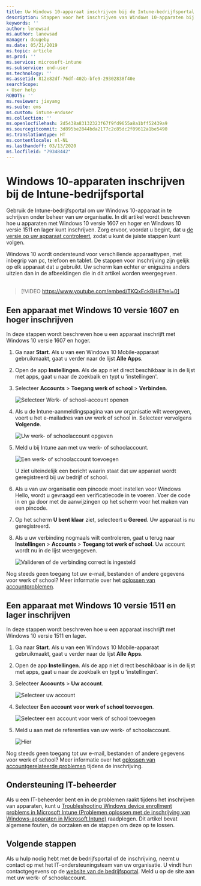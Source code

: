```yaml
---
title: Uw Windows 10-apparaat inschrijven bij de Intune-bedrijfsportal | Microsoft Docs
description: Stappen voor het inschrijven van Windows 10-apparaten bij de Intune-bedrijfsportal
keywords: ''
author: lenewsad
ms.author: lanewsad
manager: dougeby
ms.date: 05/21/2019
ms.topic: article
ms.prod: ''
ms.service: microsoft-intune
ms.subservice: end-user
ms.technology: ''
ms.assetid: 812e82df-76df-402b-bfe9-29302838f40e
searchScope:
- User help
ROBOTS: ''
ms.reviewer: jieyang
ms.suite: ems
ms.custom: intune-enduser
ms.collection: ''
ms.openlocfilehash: 2d5438a83132323f67f9fd9655a8a1bff52439a9
ms.sourcegitcommit: 3d895be2844bda2177c2c85dc2f09612a1be5490
ms.translationtype: HT
ms.contentlocale: nl-NL
ms.lasthandoff: 03/13/2020
ms.locfileid: "79348442"
---
```

# <a name="enroll-windows-10-devices-with-intune-company-portal"></a>Windows 10-apparaten inschrijven bij de Intune-bedrijfsportal

Gebruik de Intune-bedrijfsportal om uw Windows 10-apparaat in te schrijven onder beheer van uw organisatie. In dit artikel wordt beschreven hoe u apparaten met Windows 10 versie 1607 en hoger en Windows 10 versie 1511 en lager kunt inschrijven. Zorg ervoor, voordat u begint, dat u [ de versie op uw apparaat controleert](windows-enrollment-company-portal.md#find-windows-10-version-number), zodat u kunt de juiste stappen kunt volgen.  

Windows 10 wordt ondersteund voor verschillende apparaattypen, met inbegrip van pc, telefoon en tablet. De stappen voor inschrijving zijn gelijk op elk apparaat dat u gebruikt. Uw scherm kan echter er enigszins anders uitzien dan in de afbeeldingen die in dit artikel worden weergegeven.  
</br>
> [!VIDEO https://www.youtube.com/embed/TKQxEckBHiE?rel=0]

## <a name="enroll-windows-10-version-1607-and-later-device"></a>Een apparaat met Windows 10 versie 1607 en hoger inschrijven 
In deze stappen wordt beschreven hoe u een apparaat inschrijft met Windows 10 versie 1607 en hoger.  

1. Ga naar **Start**. Als u van een Windows 10 Mobile-apparaat gebruikmaakt, gaat u verder naar de lijst **Alle Apps**.

2. Open de app **Instellingen**. Als de app niet direct beschikbaar is in de lijst met apps, gaat u naar de zoekbalk en typt u 'instellingen'.

3. Selecteer **Accounts** > **Toegang werk of school** > **Verbinden**.  


    ![Selecteer Werk- of school-account openen](./media/w10-enroll-rs1-connect-to-work-or-school.png)  

4. Als u de Intune-aanmeldingspagina van uw organisatie wilt weergeven, voert u het e-mailadres van uw werk of school in. Selecteer vervolgens **Volgende**.  


   ![Uw werk- of schoolaccount opgeven](./media/w10-enroll-rs1-set-up-work-or-school-account.png)  

5. Meld u bij Intune aan met uw werk- of schoolaccount.  


    ![Een werk- of schoolaccount toevoegen](./media/w10-enroll-rs1-enter-your-credentials.png)  

    U ziet uiteindelijk een bericht waarin staat dat uw apparaat wordt geregistreerd bij uw bedrijf of school.

6. Als u van uw organisatie een pincode moet instellen voor Windows Hello, wordt u gevraagd een verificatiecode in te voeren. Voer de code in en ga door met de aanwijzingen op het scherm voor het maken van een pincode.  

7. Op het scherm **U bent klaar** ziet, selecteert u **Gereed**. Uw apparaat is nu geregistreerd.  

8. Als u uw verbinding nogmaals wilt controleren, gaat u terug naar **Instellingen** > **Accounts** > **Toegang tot werk of school**.  Uw account wordt nu in de lijst weergegeven.  


    ![Valideren of de verbinding correct is ingesteld](./media/w10-enroll-rs1-validate-successful-enrollment.png)  

Nog steeds geen toegang tot uw e-mail, bestanden of andere gegevens voor werk of school? Meer informatie over het [oplossen van accountproblemen](troubleshoot-your-windows-10-device-windows.md#troubleshooting-steps-to-follow-if-you-see-access-work-or-school).  

## <a name="enroll-windows-10-version-1511-and-earlier-device"></a>Een apparaat met Windows 10 versie 1511 en lager inschrijven  
In deze stappen wordt beschreven hoe u een apparaat inschrijft met Windows 10 versie 1511 en lager.  

1. Ga naar **Start**. Als u van een Windows 10 Mobile-apparaat gebruikmaakt, gaat u verder naar de lijst **Alle Apps**.

2. Open de app **Instellingen**. Als de app niet direct beschikbaar is in de lijst met apps, gaat u naar de zoekbalk en typt u 'instellingen'.

3. Selecteer **Accounts** > **Uw account**.  


    ![Selecteer uw account](./media/W10-enroll-2-accounts-your-account.png)  

5. Selecteer **Een account voor werk of school toevoegen**.  


    ![Selecteer een account voor werk of school toevoegen](./media/w10-enroll-3-add-work-school-acct.png)  

6. Meld u aan met de referenties van uw werk- of schoolaccount.  


    ![Hier](./media/W10-enroll-4-sign-in.png)  

Nog steeds geen toegang tot uw e-mail, bestanden of andere gegevens voor werk of school? Meer informatie over het [oplossen van accountgerelateerde problemen](troubleshoot-your-windows-10-device-windows.md#troubleshooting-steps-to-follow-if-you-see-your-account) tijdens de inschrijving.  

## <a name="it-administrator-support"></a>Ondersteuning IT-beheerder   

Als u een IT-beheerder bent en in de problemen raakt tijdens het inschrijven van apparaten, kunt u [Troubleshooting Windows device enrollment problems in Microsoft Intune (Problemen oplossen met de inschrijving van Windows-apparaten in Microsoft Intune)](https://support.microsoft.com/help/4469913) raadplegen. Dit artikel bevat algemene fouten, de oorzaken en de stappen om deze op te lossen. 

## <a name="next-steps"></a>Volgende stappen  
Als u hulp nodig hebt met de bedrijfsportal of de inschrijving, neemt u contact op met het IT-ondersteuningsteam van uw organisatie. U vindt hun contactgegevens op de [website van de bedrijfsportal](https://go.microsoft.com/fwlink/?linkid=2010980). Meld u op de site aan met uw werk- of schoolaccount.  

 

